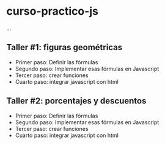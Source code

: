 # curso-practico-js

...

## Taller #1: figuras geométricas
- Primer paso: Definir las fórmulas
- Segundo paso: Implementar esas fórmulas en Javascript
- Tercer paso: crear funciones
- Cuarto paso: integrar javascript con html

## Taller #2: porcentajes y descuentos
- Primer paso: Definir las fórmulas
- Segundo paso: Implementar esas fórmulas en Javascript
- Tercer paso: crear funciones
- Cuarto paso: integrar javascript con html
